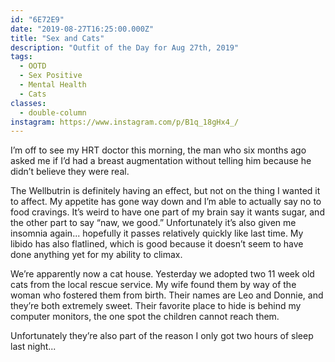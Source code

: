```yaml
---
id: "6E72E9"
date: "2019-08-27T16:25:00.000Z"
title: "Sex and Cats"
description: "Outfit of the Day for Aug 27th, 2019"
tags:
  - OOTD
  - Sex Positive
  - Mental Health
  - Cats
classes:
  - double-column
instagram: https://www.instagram.com/p/B1q_18gHx4_/
---
```

I’m off to see my HRT doctor this morning, the man who six months ago asked me if I’d had a breast augmentation without telling him because he didn’t believe they were real.

The Wellbutrin is definitely having an effect, but not on the thing I wanted it to affect. My appetite has gone way down and I’m able to actually say no to food cravings. It’s weird to have one part of my brain say it wants sugar, and the other part to say “naw, we good.” Unfortunately it’s also given me insomnia again... hopefully it passes relatively quickly like last time. My libido has also flatlined, which is good because it doesn’t seem to have done anything yet for my ability to climax.

We’re apparently now a cat house. Yesterday we adopted two 11 week old cats from the local rescue service. My wife found them by way of the woman who fostered them from birth. Their names are Leo and Donnie, and they’re both extremely sweet. Their favorite place to hide is behind my computer monitors, the one spot the children cannot reach them.

Unfortunately they’re also part of the reason I only got two hours of sleep last night...

